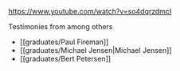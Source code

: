 https://www.youtube.com/watch?v=so4dqrzdmcI

Testimonies from among others

- [[graduates/Paul Fireman]]
- [[graduates/Michael Jensen|Michael Jensen]]
- [[graduates/Bert Petersen]]